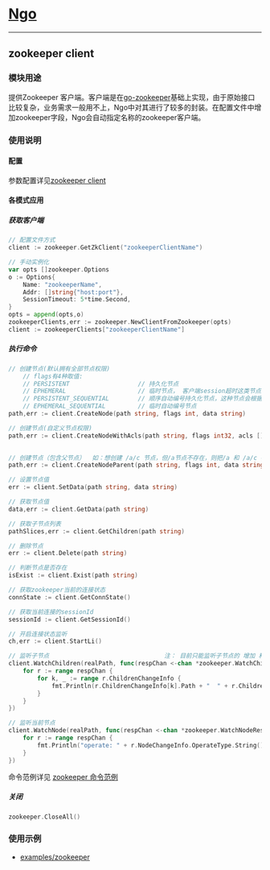 # [Ngo](https://github.com/NetEase-Media/ngo)

---

## zookeeper client

### 模块用途

提供Zookeeper 客户端。客户端是在[go-zookeeper](https://github.com/go-zookeeper/zk)基础上实现，由于原始接口比较复杂，业务需求一般用不上，Ngo中对其进行了较多的封装。在配置文件中增加zookeeper字段，Ngo会自动指定名称的zookeeper客户端。

### 使用说明

#### 配置

参数配置详见[zookeeper client](config.md#zookeeper-配置zookeeperoptions)

#### 各模式应用

##### 获取客户端

```go
// 配置文件方式
client := zookeeper.GetZkClient("zookeeperClientName")

// 手动实例化
var opts []zookeeper.Options
o := Options{
	Name: "zookeeperName",
	Addr: []string{"host:port"},
	SessionTimeout: 5*time.Second,
}
opts = append(opts,o)
zookeeperClients,err := zookeeper.NewClientFromZookeeper(opts)
client := zookeeperClients["zookeeperClientName"]
```

##### 执行命令

```go
// 创建节点(默认拥有全部节点权限)
	// flags有4种取值:
	// PERSISTENT                   // 持久化节点
	// EPHEMERAL                    // 临时节点， 客户端session超时这类节点就会被自动删除
	// PERSISTENT_SEQUENTIAL        // 顺序自动编号持久化节点，这种节点会根据当前已存在的节点数自动加 1
	// EPHEMERAL_SEQUENTIAL         // 临时自动编号节点
path,err := client.CreateNode(path string, flags int, data string)

// 创建节点(自定义节点权限)
path,err := client.CreateNodeWithAcls(path string, flags int32, acls []zk.ACL, data string)
	

// 创建节点（包含父节点）  如：想创建 /a/c 节点，但/a节点不存在，则把/a 和 /a/c 都建立
path,err := client.CreateNodeParent(path string, flags int, data string)

// 设置节点值
err := client.SetData(path string, data string)

// 获取节点值
data,err := client.GetData(path string)

// 获取子节点列表
pathSlices,err := client.GetChildren(path string)

// 删除节点
err := client.Delete(path string)

// 判断节点是否存在
isExist := client.Exist(path string)

// 获取zookeeper当前的连接状态
connState := client.GetConnState()

// 获取当前连接的sessionId 
sessionId := client.GetSessionId()

// 开启连接状态监听
ch,err := client.StartLi()

// 监听子节点                                注： 目前只能监听子节点的 增加 和  删除 ， 子节点值的改变 无法监听
client.WatchChildren(realPath, func(respChan <-chan *zookeeper.WatchChildrenResponse) {
	for r := range respChan {
		for k, _ := range r.ChildrenChangeInfo {
			fmt.Println(r.ChildrenChangeInfo[k].Path + "  " + r.ChildrenChangeInfo[k].OperateType.String())
		}
	}
})

// 监听当前节点
client.WatchNode(realPath, func(respChan <-chan *zookeeper.WatchNodeResponse) {
	for r := range respChan {
		fmt.Println("operate: " + r.NodeChangeInfo.OperateType.String() + " olddata: " + r.NodeChangeInfo.OldData + " newdata: " + r.NodeChangeInfo.NewData + " path: " + r.NodeChangeInfo.Path)
	}
})
```

命令范例详见 [zookeeper 命令范例](../client/zookeeper/zookeeper_test.go)

##### 关闭
```go
zookeeper.CloseAll()
```

### 使用示例

- [examples/zookeeper](../examples/zookeeper)
